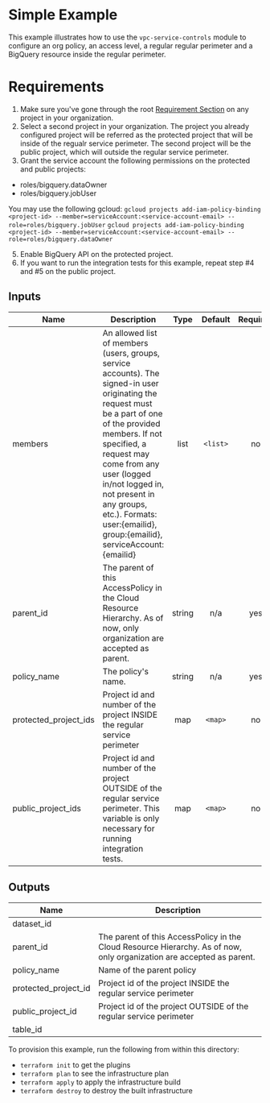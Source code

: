 # Simple Example

This example illustrates how to use the `vpc-service-controls` module to configure an org policy, an access level, a regular regular perimeter and a BigQuery resource inside the regular perimeter.

# Requirements

1. Make sure you've gone through the root [Requirement Section](../../#requirements) on any project in your organization.
2. Select a second project in your organization. The project you already configured project will be referred as the protected project that will be inside of the regualr service perimeter. The second project will be the public project, which will outside the regular service perimeter.
4. Grant the service account the following permissions on the protected and public projects:
- roles/bigquery.dataOwner
- roles/bigquery.jobUser

You may use the following gcloud:
`gcloud projects add-iam-policy-binding <project-id> --member=serviceAccount:<service-account-email> --role=roles/bigquery.jobUser`
`gcloud projects add-iam-policy-binding <project-id> --member=serviceAccount:<service-account-email> --role=roles/bigquery.dataOwner`

5. Enable BigQuery API on the protected project.
6. If you want to run the integration tests for this example, repeat step #4 and #5 on the public project.



[^]: (autogen_docs_start)

## Inputs

| Name | Description | Type | Default | Required |
|------|-------------|:----:|:-----:|:-----:|
| members | An allowed list of members (users, groups, service accounts). The signed-in user originating the request must be a part of one of the provided members. If not specified, a request may come from any user (logged in/not logged in, not present in any groups, etc.). Formats: user:{emailid}, group:{emailid}, serviceAccount:{emailid} | list | `<list>` | no |
| parent\_id | The parent of this AccessPolicy in the Cloud Resource Hierarchy. As of now, only organization are accepted as parent. | string | n/a | yes |
| policy\_name | The policy's name. | string | n/a | yes |
| protected\_project\_ids | Project id and number of the project INSIDE the regular service perimeter | map | `<map>` | no |
| public\_project\_ids | Project id and number of the project OUTSIDE of the regular service perimeter. This variable is only necessary for running integration tests. | map | `<map>` | no |

## Outputs

| Name | Description |
|------|-------------|
| dataset\_id |  |
| parent\_id | The parent of this AccessPolicy in the Cloud Resource Hierarchy. As of now, only organization are accepted as parent. |
| policy\_name | Name of the parent policy |
| protected\_project\_id | Project id of the project INSIDE the regular service perimeter |
| public\_project\_id | Project id of the project OUTSIDE of the regular service perimeter |
| table\_id |  |

[^]: (autogen_docs_end)

To provision this example, run the following from within this directory:
- `terraform init` to get the plugins
- `terraform plan` to see the infrastructure plan
- `terraform apply` to apply the infrastructure build
- `terraform destroy` to destroy the built infrastructure
